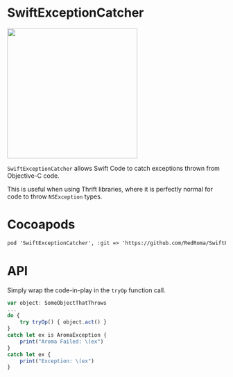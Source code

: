 # SwiftExceptionCatcher

[<img src="http://brand.redroma.tech/Logos/RedRoma-Logo%402x.png" width="300">](http://RedRoma.tech)

`SwiftExceptionCatcher` allows Swift Code to catch exceptions thrown from Objective-C code.

This is useful when using Thrift libraries, where it is perfectly normal for code to throw `NSException` types.


# Cocoapods
```xml
pod 'SwiftExceptionCatcher', :git => 'https://github.com/RedRoma/SwiftExceptionCatcher.git'
```

# API
Simply wrap the code-in-play in the `tryOp` function call.

```js
var object: SomeObjectThatThrows
...
do {
    try tryOp() { object.act() }
}
catch let ex is AromaException {
    print("Aroma Failed: \(ex")
}
catch let ex {
    print("Exception: \(ex")
}

```
